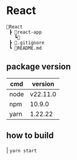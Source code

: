 # React
```
📂React
 ┣ 📂react-app
   ┗📂 
 ┣ 📜.gitignore 
 ┗ 📜README.md
```
## package version
|cmd|version|
|-----|-----|
| node | v22.11.0 |
| npm  | 10.9.0 |
| yarn | 1.22.22 |
## how to build
| `yarn start`